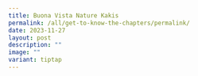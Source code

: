 ```yaml
---
title: Buona Vista Nature Kakis
permalink: /all/get-to-know-the-chapters/permalink/
date: 2023-11-27
layout: post
description: ""
image: ""
variant: tiptap
---
```

<p></p>